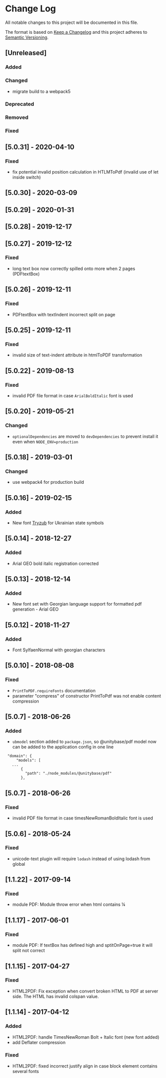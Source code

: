 # Change Log
All notable changes to this project will be documented in this file.

The format is based on [Keep a Changelog](http://keepachangelog.com/)
and this project adheres to [Semantic Versioning](http://semver.org/).

## [Unreleased]
### Added

### Changed
 - migrate build to a webpack5

### Deprecated

### Removed

### Fixed

## [5.0.31] - 2020-04-10
### Fixed
 - fix potential invalid position calculation in HTLMToPdf (invalid use of let inside switch)

## [5.0.30] - 2020-03-09
## [5.0.29] - 2020-01-31
## [5.0.28] - 2019-12-17

## [5.0.27] - 2019-12-12
### Fixed
 - long text box now correctly spilled onto more when 2 pages (PDFtextBox)

## [5.0.26] - 2019-12-11
### Fixed
 - PDFtextBox with textIndent incorrect split on page

## [5.0.25] - 2019-12-11
### Fixed
 - invalid size of text-indent attribute in htmlToPDF transformation 

## [5.0.22] - 2019-08-13
### Fixed
 - invalid PDF file format in case `ArialBoldItalic` font is used

## [5.0.20] - 2019-05-21
### Changed
 - `optionalDependencies` are moved to `devDependencies` to prevent install it even when `NODE_ENV=production`    

## [5.0.18] - 2019-03-01
### Changed
 - use webpack4 for production build

## [5.0.16] - 2019-02-15
### Added
- New font [Tryzub](http://artalbum.org.ua/ru/font#Tryzub) for Ukrainian state symbols

## [5.0.14] - 2018-12-27
### Added
- Arial GEO bold italic registration corrected

## [5.0.13] - 2018-12-14
### Added
- New font set with Georgian language support for formatted pdf generation - Arial GEO

## [5.0.12] - 2018-11-27
### Added
- Font SylfaenNormal with georgian characters

## [5.0.10] - 2018-08-08
### Fixed
- `PrintToPDF.requireFonts` documentation
- parameter "compress" of constructor PrintToPdf was not enable content compression

## [5.0.7] - 2018-06-26
### Added
- `ubmodel` section added to `package.json`, so @unitybase/pdf model now
 can be added to the application config in one line
 ```
  "domain": {
      "models": [
	...
        {
          "path": "./node_modules/@unitybase/pdf"
        },
 ```

## [5.0.7] - 2018-06-26
### Fixed
- invalid PDF file format in case timesNewRomanBoldItalic font is used

## [5.0.6] - 2018-05-24
### Fixed
- unicode-text plugin will require `lodash` instead of using lodash from global

## [1.1.22] - 2017-09-14
### Fixed
 - module PDF: Module throw error when html contains &frac14; 

## [1.1.17] - 2017-06-01
### Fixed
 - module PDF: If textBox has defined high and sptitOnPage=true it will split not correct

## [1.1.15] - 2017-04-27
### Fixed
- HTML2PDF: Fix exception when convert broken HTML to PDF at server side. The HTML has invalid colspan value.


## [1.1.14] - 2017-04-12
### Added
- HTML2PDF: handle TimesNewRoman Bolt + Italic font (new font added)
- add Deflater compression

### Fixed
- HTML2PDF: fixed incorrect justify align in case block element contains several fonts 




